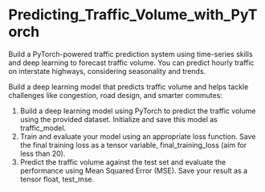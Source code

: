 # Predicting_Traffic_Volume_with_PyTorch
Build a PyTorch-powered traffic prediction system using time-series skills and deep learning to forecast traffic volume. You can predict hourly traffic on interstate highways, considering seasonality and trends.

Build a deep learning model that predicts traffic volume and helps tackle challenges like congestion, road design, and smarter commutes:
1. Build a deep learning model using PyTorch to predict the traffic volume using the provided dataset. Initialize and save this model as traffic_model.
2. Train and evaluate your model using an appropriate loss function. Save the final training loss as a tensor variable, final_training_loss (aim for less than 20).
3. Predict the traffic volume against the test set and evaluate the performance using Mean Squared Error (MSE). Save your result as a tensor float, test_mse.


